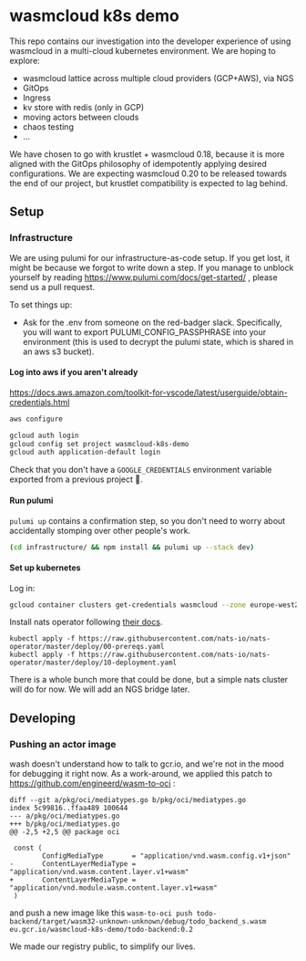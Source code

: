 # wasmcloud k8s demo

This repo contains our investigation into the developer experience of using wasmcloud in a multi-cloud kubernetes environment. We are hoping to explore:

- wasmcloud lattice across multiple cloud providers (GCP+AWS), via NGS
- GitOps
- Ingress
- kv store with redis (only in GCP)
- moving actors between clouds
- chaos testing
- ...

We have chosen to go with krustlet + wasmcloud 0.18, because it is more aligned with the GitOps philosophy of idempotently applying desired configurations. We are expecting wasmcloud 0.20 to be released towards the end of our project, but krustlet compatibility is expected to lag behind.

## Setup

### Infrastructure

We are using pulumi for our infrastructure-as-code setup. If you get lost, it might be because we forgot to write down a step. If you manage to unblock yourself by reading https://www.pulumi.com/docs/get-started/ , please send us a pull request.

To set things up:

- Ask for the .env from someone on the red-badger slack. Specifically, you will want to export PULUMI_CONFIG_PASSPHRASE into your environment (this is used to decrypt the pulumi state, which is shared in an aws s3 bucket).

#### Log into aws if you aren't already

https://docs.aws.amazon.com/toolkit-for-vscode/latest/userguide/obtain-credentials.html

```bash
aws configure
```

```bash
gcloud auth login
gcloud config set project wasmcloud-k8s-demo
gcloud auth application-default login
```

Check that you don't have a `GOOGLE_CREDENTIALS` environment variable exported from a previous project 🙈.

#### Run pulumi

`pulumi up` contains a confirmation step, so you don't need to worry about accidentally stomping over other people's work.

```bash
(cd infrastructure/ && npm install && pulumi up --stack dev)
```

#### Set up kubernetes

Log in:

```bash
gcloud container clusters get-credentials wasmcloud --zone europe-west2
```

Install nats operator following [their docs](https://docs.nats.io/nats-on-kubernetes/prometheus-and-nats-operator).

```
kubectl apply -f https://raw.githubusercontent.com/nats-io/nats-operator/master/deploy/00-prereqs.yaml
kubectl apply -f https://raw.githubusercontent.com/nats-io/nats-operator/master/deploy/10-deployment.yaml
```

There is a whole bunch more that could be done, but a simple nats cluster will do for now. We will add an NGS bridge later.

## Developing

### Pushing an actor image

wash doesn't understand how to talk to gcr.io, and we're not in the mood for debugging it right now. As a work-around, we applied this patch to https://github.com/engineerd/wasm-to-oci :

```
diff --git a/pkg/oci/mediatypes.go b/pkg/oci/mediatypes.go
index 5c99816..ffaa489 100644
--- a/pkg/oci/mediatypes.go
+++ b/pkg/oci/mediatypes.go
@@ -2,5 +2,5 @@ package oci

 const (
        ConfigMediaType       = "application/vnd.wasm.config.v1+json"
-       ContentLayerMediaType = "application/vnd.wasm.content.layer.v1+wasm"
+       ContentLayerMediaType = "application/vnd.module.wasm.content.layer.v1+wasm"
 )
```

and push a new image like this `wasm-to-oci push todo-backend/target/wasm32-unknown-unknown/debug/todo_backend_s.wasm eu.gcr.io/wasmcloud-k8s-demo/todo-backend:0.2`

We made our registry public, to simplify our lives.
